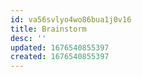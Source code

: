 ```yaml
---
id: va56svlyo4wo86bua1j0v16
title: Brainstorm
desc: ''
updated: 1676540855397
created: 1676540855397
---
```

